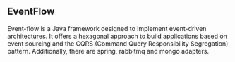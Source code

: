 ## EventFlow

Event-flow is a Java framework designed to implement event-driven architectures.
It offers a hexagonal approach to build applications based on event sourcing and the CQRS (Command Query Responsibility Segregation) pattern.
Additionally, there are spring, rabbitmq and mongo adapters.
